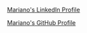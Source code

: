 [Mariano's LinkedIn Profile](https://www.linkedin.com/in/mdalvarez/)

[Mariano's GitHub Profile](https://github.com/marianoa)
